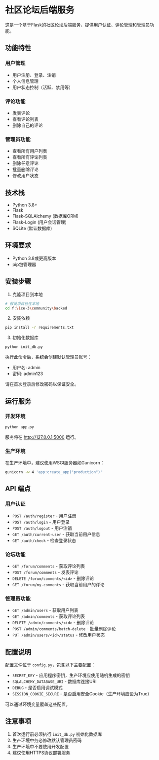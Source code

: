 # 社区论坛后端服务

这是一个基于Flask的社区论坛后端服务，提供用户认证、评论管理和管理员功能。

## 功能特性

### 用户管理
- 用户注册、登录、注销
- 个人信息管理
- 用户状态控制（活跃、禁用等）

### 评论功能
- 发表评论
- 查看评论列表
- 删除自己的评论

### 管理员功能
- 查看所有用户列表
- 查看所有评论列表
- 删除任意评论
- 批量删除评论
- 修改用户状态

## 技术栈

- Python 3.8+
- Flask
- Flask-SQLAlchemy (数据库ORM)
- Flask-Login (用户会话管理)
- SQLite (默认数据库)

## 环境要求

- Python 3.8或更高版本
- pip包管理器

## 安装步骤

1. 克隆项目到本地

```bash
# 假设项目已在本地
cd f:\ice-3\community\backed
```

2. 安装依赖

```bash
pip install -r requirements.txt
```

3. 初始化数据库

```bash
python init_db.py
```

执行此命令后，系统会创建默认管理员账号：
- 用户名: admin
- 密码: admin123

请在首次登录后修改密码以保证安全。

## 运行服务

### 开发环境

```bash
python app.py
```

服务将在 http://127.0.0.1:5000 运行。

### 生产环境

在生产环境中，建议使用WSGI服务器如Gunicorn：

```bash
gunicorn -w 4 'app:create_app("production")'
```

## API 端点

### 用户认证

- `POST /auth/register` - 用户注册
- `POST /auth/login` - 用户登录
- `POST /auth/logout` - 用户注销
- `GET /auth/current-user` - 获取当前用户信息
- `GET /auth/check` - 检查登录状态

### 论坛功能

- `GET /forum/comments` - 获取评论列表
- `POST /forum/comments` - 发表评论
- `DELETE /forum/comments/<id>` - 删除评论
- `GET /forum/my-comments` - 获取当前用户的评论

### 管理员功能

- `GET /admin/users` - 获取用户列表
- `GET /admin/comments` - 获取评论列表
- `DELETE /admin/comments/<id>` - 删除评论
- `POST /admin/comments/batch-delete` - 批量删除评论
- `PUT /admin/users/<id>/status` - 修改用户状态

## 配置说明

配置文件位于 `config.py`，包含以下主要配置：

- `SECRET_KEY` - 应用程序密钥，生产环境应使用随机生成的密钥
- `SQLALCHEMY_DATABASE_URI` - 数据库连接URI
- `DEBUG` - 是否启用调试模式
- `SESSION_COOKIE_SECURE` - 是否启用安全Cookie（生产环境应设为True）

可以通过环境变量覆盖这些配置。

## 注意事项

1. 首次运行前必须执行 `init_db.py` 初始化数据库
2. 生产环境中务必修改默认管理员密码
3. 生产环境中不要使用开发配置
4. 建议使用HTTPS协议部署服务